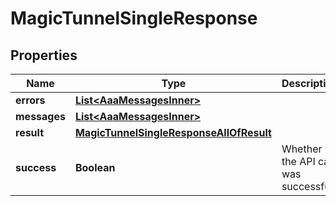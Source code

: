 

# MagicTunnelSingleResponse


## Properties

| Name | Type | Description | Notes |
|------------ | ------------- | ------------- | -------------|
|**errors** | [**List&lt;AaaMessagesInner&gt;**](AaaMessagesInner.md) |  |  |
|**messages** | [**List&lt;AaaMessagesInner&gt;**](AaaMessagesInner.md) |  |  |
|**result** | [**MagicTunnelSingleResponseAllOfResult**](MagicTunnelSingleResponseAllOfResult.md) |  |  |
|**success** | **Boolean** | Whether the API call was successful |  |



